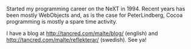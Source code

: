 Started my programming career on the NeXT in 1994. Recent years has been mostly WebObjects and, as is the case for PeterLindberg, Cocoa programming is mostly a spare time activity.

I have a blog at http://tancred.com/malte/blog/ (english) and http://tancred.com/malte/reflekterar/ (swedish). See ya!
